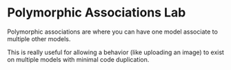 # Polymorphic Associations Lab

Polymorphic associations are where you can have one model associate to multiple other models.

This is really useful for allowing a behavior (like uploading an image) to exist on multiple models with minimal code duplication.
